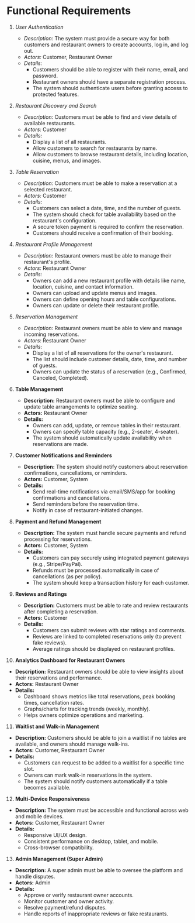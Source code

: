 # Functional Requirements

1.  *User Authentication*
    *   *Description:* The system must provide a secure way for both customers and restaurant owners to create accounts, log in, and log out.
    *   *Actors:* Customer, Restaurant Owner
    *   *Details:*
        *   Customers should be able to register with their name, email, and password.
        *   Restaurant owners should have a separate registration process.
        *   The system should authenticate users before granting access to protected features.

2.  *Restaurant Discovery and Search*
    *   *Description:* Customers must be able to find and view details of available restaurants.
    *   *Actors:* Customer
    *   *Details:*
        *   Display a list of all restaurants.
        *   Allow customers to search for restaurants by name.
        *   Allow customers to browse restaurant details, including location, cuisine, menus, and images.

3.  *Table Reservation*
    *   *Description:* Customers must be able to make a reservation at a selected restaurant.
    *   *Actors:* Customer
    *   *Details:*
        *   Customers can select a date, time, and the number of guests.
        *   The system should check for table availability based on the restaurant's configuration.
        *   A secure token payment is required to confirm the reservation.
        *   Customers should receive a confirmation of their booking.

4.  *Restaurant Profile Management*
    *   *Description:* Restaurant owners must be able to manage their restaurant's profile.
    *   *Actors:* Restaurant Owner
    *   *Details:*
        *   Owners can add a new restaurant profile with details like name, location, cuisine, and contact information.
        *   Owners can upload and update menus and images.
        *   Owners can define opening hours and table configurations.
        *   Owners can update or delete their restaurant profile.

5.  *Reservation Management*
    *   *Description:* Restaurant owners must be able to view and manage incoming reservations.
    *   *Actors:* Restaurant Owner
    *   *Details:*
        *   Display a list of all reservations for the owner's restaurant.
        *   The list should include customer details, date, time, and number of guests.
        *   Owners can update the status of a reservation (e.g., Confirmed, Canceled, Completed).

6. **Table Management**  
   - **Description:** Restaurant owners must be able to configure and update table arrangements to optimize seating.  
   - **Actors:** Restaurant Owner  
   - **Details:**  
     - Owners can add, update, or remove tables in their restaurant.  
     - Owners can specify table capacity (e.g., 2-seater, 4-seater).  
     - The system should automatically update availability when reservations are made.  

7. **Customer Notifications and Reminders**  
   - **Description:** The system should notify customers about reservation confirmations, cancellations, or reminders.  
   - **Actors:** Customer, System  
   - **Details:**  
     - Send real-time notifications via email/SMS/app for booking confirmations and cancellations.  
     - Send reminders before the reservation time.  
     - Notify in case of restaurant-initiated changes.  

8. **Payment and Refund Management**  
   - **Description:** The system must handle secure payments and refund processing for reservations.  
   - **Actors:** Customer, System  
   - **Details:**  
     - Customers can pay securely using integrated payment gateways (e.g., Stripe/PayPal).  
     - Refunds must be processed automatically in case of cancellations (as per policy).  
     - The system should keep a transaction history for each customer.  

9. **Reviews and Ratings**  
   - **Description:** Customers must be able to rate and review restaurants after completing a reservation.  
   - **Actors:** Customer  
   - **Details:**  
     - Customers can submit reviews with star ratings and comments.  
     - Reviews are linked to completed reservations only (to prevent fake reviews).  
     - Average ratings should be displayed on restaurant profiles.  

10. **Analytics Dashboard for Restaurant Owners**  
   - **Description:** Restaurant owners should be able to view insights about their reservations and performance.  
   - **Actors:** Restaurant Owner  
   - **Details:**  
     - Dashboard shows metrics like total reservations, peak booking times, cancellation rates.  
     - Graphs/charts for tracking trends (weekly, monthly).  
     - Helps owners optimize operations and marketing.  

11. **Waitlist and Walk-in Management**  
   - **Description:** Customers should be able to join a waitlist if no tables are available, and owners should manage walk-ins.  
   - **Actors:** Customer, Restaurant Owner  
   - **Details:**  
     - Customers can request to be added to a waitlist for a specific time slot.  
     - Owners can mark walk-in reservations in the system.  
     - The system should notify customers automatically if a table becomes available.  

12. **Multi-Device Responsiveness**  
   - **Description:** The system must be accessible and functional across web and mobile devices.  
   - **Actors:** Customer, Restaurant Owner  
   - **Details:**  
     - Responsive UI/UX design.  
     - Consistent performance on desktop, tablet, and mobile.  
     - Cross-browser compatibility.  

13. **Admin Management (Super Admin)**  
   - **Description:** A super admin must be able to oversee the platform and handle disputes.  
   - **Actors:** Admin  
   - **Details:**  
     - Approve or verify restaurant owner accounts.  
     - Monitor customer and owner activity.  
     - Resolve payment/refund disputes.  
     - Handle reports of inappropriate reviews or fake restaurants.
